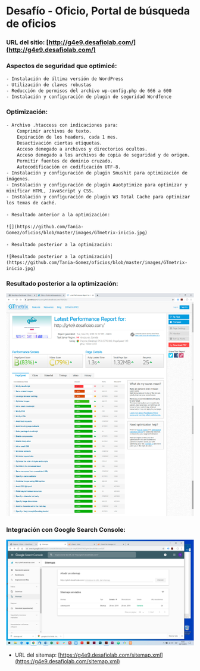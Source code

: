 # Desafío - Oficio, Portal de búsqueda de oficios

### URL del sitio: [http://g4e9.desafiolab.com/](http://g4e9.desafiolab.com/)

### Aspectos de seguridad que optimicé:
	- Instalación de última versión de WordPress
	- Utilización de claves robustas
	- Reducción de permisos del archivo wp-config.php de 666 a 600
	- Instalación y configuración de plugin de seguridad Wordfence

### Optimización:
	- Archivo .htaccess con indicaciones para:
		Comprimir archivos de texto.
		Expiración de los headers, cada 1 mes.
		Desactivación ciertas etiquetas.
		Acceso denegado a archivos y directorios ocultos.
		Acceso denegado a los archivos de copia de seguridad y de origen.
		Permitir fuentes de dominio cruzado.
		Autocodificación en codificación UTF-8.
	- Instalación y configuración de plugin Smushit para optimización de imágenes.
	- Instalación y configuración de plugin Auotptimize para optimizar y minificar HTML, JavaScript y CSS.
	- Instalación y configuración de plugin W3 Total Cache para optimizar los temas de caché.

	- Resultado anterior a la optimización:

	![](https://github.com/Tania-Gomez/oficios/blob/master/images/GTmetrix-inicio.jpg)

	- Resultado posterior a la optimización:

	![Resultado posterior a la optimización]
	(https://github.com/Tania-Gomez/oficios/blob/master/images/GTmetrix-inicio.jpg)
	
### Resultado posterior a la optimización:

![](images/GTmetrix-inicio.jpg)



### Integración con Google Search Console:

![](images/search-console.jpg)

- URL del sitemap: [https://g4e9.desafiolab.com/sitemap.xml](https://g4e9.desafiolab.com/sitemap.xml)
